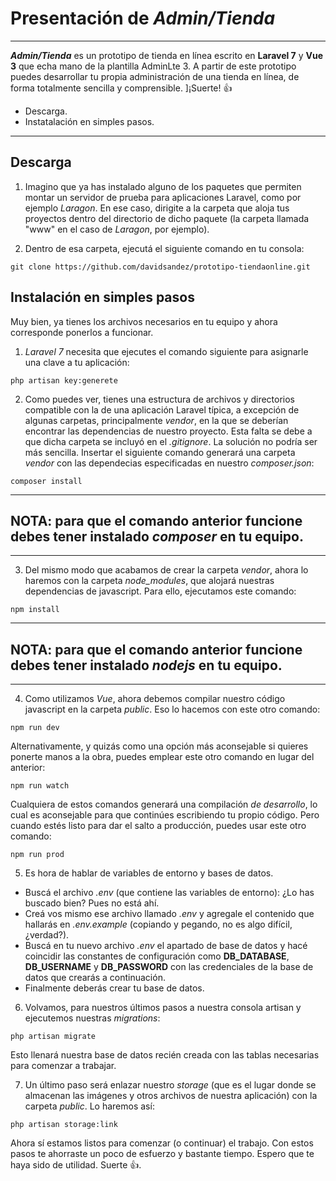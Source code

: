

# Presentación de *Admin/Tienda*
---
***Admin/Tienda*** es un prototipo de tienda en línea escrito en **Laravel 7** y **Vue 3** que echa mano de la plantilla AdminLte 3.
A partir de este prototipo puedes desarrollar tu propia administración de una tienda en línea, de forma totalmente sencilla y comprensible. ]¡Suerte! :+1:  

* Descarga.
* Instatalación en simples pasos. 


___
## Descarga

1. Imagino que ya has instalado alguno de los paquetes que permiten montar un servidor de prueba para aplicaciones Laravel, como por ejemplo *Laragon*.
En ese caso, dirigite a la carpeta que aloja tus proyectos dentro del directorio de dicho paquete (la carpeta llamada "www" en el caso de *Laragon*, por ejemplo).

2. Dentro de esa carpeta, ejecutá el siguiente comando en tu consola:

```
git clone https://github.com/davidsandez/prototipo-tiendaonline.git
```
## Instalación en simples pasos

Muy bien, ya tienes los archivos necesarios en tu equipo y ahora corresponde ponerlos a funcionar.

1. *Laravel 7* necesita que ejecutes el comando siguiente para asignarle una clave a tu aplicación:

```
php artisan key:generete
```

2. Como puedes ver, tienes una estructura de archivos y directorios compatible con la de una aplicación Laravel típica, a excepción de algunas carpetas, principalmente *vendor*, en la que se deberían encontrar las dependencias de nuestro proyecto. Esta falta se debe a que dicha carpeta se incluyó en el *.gitignore*.
La solución no podría ser más sencilla. Insertar el siguiente comando generará una carpeta *vendor* con las dependecias especificadas en nuestro *composer.json*:

```
composer install
```
---
NOTA: para que el comando anterior funcione debes tener instalado ***composer*** en tu equipo.
---
---
3. Del mismo modo que acabamos de crear la carpeta *vendor*, ahora lo haremos con la carpeta *node_modules*, que alojará nuestras dependencias de javascript.
Para ello, ejecutamos este comando:
```
npm install
```
---
NOTA: para que el comando anterior funcione debes tener instalado ***nodejs*** en tu equipo.
-
---
4. Como utilizamos *Vue*, ahora debemos compilar nuestro código javascript en la carpeta *public*.
Eso lo hacemos con este otro comando:
```
npm run dev
```
Alternativamente, y quizás como una opción más aconsejable si quieres ponerte manos a la obra, puedes emplear este otro comando en lugar del anterior:
 ```
 npm run watch
 ```
Cualquiera de estos comandos generará una compilación *de desarrollo*, lo cual es aconsejable para que continúes escribiendo tu propio código. Pero cuando estés listo para dar el salto a producción, puedes usar este otro comando:
 ```
 npm run prod
 ```
5. Es hora de hablar de variables de entorno y bases de datos.
* Buscá el archivo *.env* (que contiene las variables de entorno): ¿Lo has buscado bien? Pues no está ahí.
* Creá vos mismo ese archivo llamado *.env* y agregale el contenido que hallarás en *.env.example* (copiando y pegando, no es algo difícil, ¿verdad?).
* Buscá en tu nuevo archivo *.env* el apartado de base de datos y hacé coincidir las constantes de configuración como **DB_DATABASE**, **DB_USERNAME** y **DB_PASSWORD** con las credenciales de la base de datos que crearás a continuación.
* Finalmente deberás crear tu base de datos.

6. Volvamos, para nuestros últimos pasos a nuestra consola artisan y ejecutemos nuestras *migrations*:

```
php artisan migrate
```

Esto llenará nuestra base de datos recién creada con las tablas necesarias para comenzar a trabajar.

7. Un último paso será enlazar nuestro *storage* (que es el lugar donde se almacenan las imágenes y otros archivos de nuestra aplicación) con la carpeta *public*. Lo haremos así:

```
php artisan storage:link
```


Ahora sí estamos listos para comenzar (o continuar) el trabajo. Con estos pasos te ahorraste un poco de esfuerzo y bastante tiempo. Espero que te haya sido de utilidad. Suerte  :+1:.

